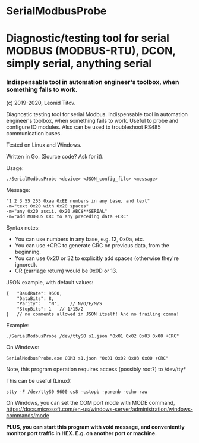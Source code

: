 # SerialModbusProbe

# Diagnostic/testing tool for serial MODBUS (MODBUS-RTU), DCON, simply serial, anything serial

### Indispensable tool in automation engineer's toolbox, when something fails to work.

(c) 2019-2020, Leonid Titov.

Diagnostic testing tool for serial Modbus. Indispensable tool in automation engineer's toolbox, when something fails to work. Useful to probe and configure IO modules. Also can be used to troubleshoot RS485 communication buses.

Tested on Linux and Windows.

Written in Go. (Source code? Ask for it).

Usage:

	./SerialModbusProbe <device> <JSON_config_file> <message>

Message:

	"1 2 3 55 255 0xaa 0xEE numbers in any base, and text"
	-m="text 0x20 with 0x20 spaces"
	-m="any 0x20 ascii, 0x20 ABC$**SERIAL"
	-m="add MODBUS CRC to any preceding data +CRC"

Syntax notes:
- You can use numbers in any base, e.g. 12, 0x0a, etc.
- You can use +CRC to generate CRC on previous data, from the beginning.
- You can use 0x20 or 32 to explicitly add spaces (otherwise they're ignored).
- CR (carriage return) would be 0x0D or 13.

JSON example, with default values:

	{	"BaudRate":	9600,
		"DataBits":	8,
		"Parity":	"N",	// N/O/E/M/S
		"StopBits":	1	// 1/15/2
	}	// no comments allowed in JSON itself! And no trailing comma!

Example:

	./SerialModbusProbe /dev/ttyS0 s1.json "0x01 0x02 0x03 0x00 +CRC"

On Windows:

	SerialModbusProbe.exe COM3 s1.json "0x01 0x02 0x03 0x00 +CRC"

Note, this program operation requires access (possibly root?) to /dev/tty*

This can be useful (Linux):

	stty -F /dev/ttyS0 9600 cs8 -cstopb -parenb -echo raw

On Windows, you can set the COM port mode with MODE command, https://docs.microsoft.com/en-us/windows-server/administration/windows-commands/mode

__PLUS, you can start this program with void message, and conveniently monitor
port traffic in HEX. E.g. on another port or machine.__

